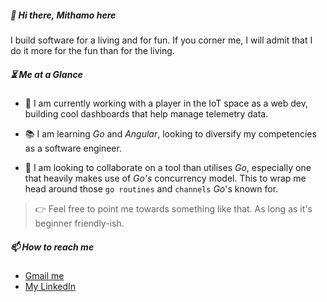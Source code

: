 ##### :wave: Hi there, Mithamo here

I build software for a living and for fun. If you corner me, I will admit that I do it more for the fun than for the living.

##### :hourglass_flowing_sand: Me at a Glance

- :construction_worker: I am currently working with a player in the IoT space as a web dev, building cool dashboards that help manage telemetry data.

- :books: I am learning _Go_ and _Angular_, looking to diversify my competencies as a software engineer.

- :duck: I am looking to collaborate on a tool than utilises _Go_, especially one that heavily makes use of _Go's_ concurrency model. This to wrap me head around those `go routines` and `channels` _Go_'s known for.

> :point_right: Feel free to point me towards something like that. As long as it's beginner friendly-ish.

##### 📫 How to reach me

- [Gmail me](mailto:dennisbmithamo@gmail.com)
- [My LinkedIn](https://www.linkedin.com/in/dennis-mithamo/)
